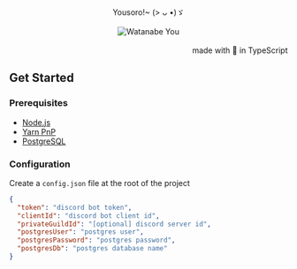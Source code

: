 <div align="center">Yousoro!~ (> ᴗ •)ゞ</div>
<br/>
<div align="center">
	<img src="https://raw.githubusercontent.com/Sylux6/WatanaBot.ts/main/src/assets/you.gif" alt="Watanabe You">
</div>

<br/>
<div align="right">made with 💖 in TypeScript</div>

## Get Started

### Prerequisites

- [Node.js](https://nodejs.org/en)
- [Yarn PnP](https://yarnpkg.com/features/pnp)
- [PostgreSQL](https://www.postgresql.org/)

### Configuration

Create a `config.json` file at the root of the project

```json
{
  "token": "discord bot token",
  "clientId": "discord bot client id",
  "privateGuildId": "[optional] discord server id",
  "postgresUser": "postgres user",
  "postgresPassword": "postgres password",
  "postgresDb": "postgres database name"
}
```